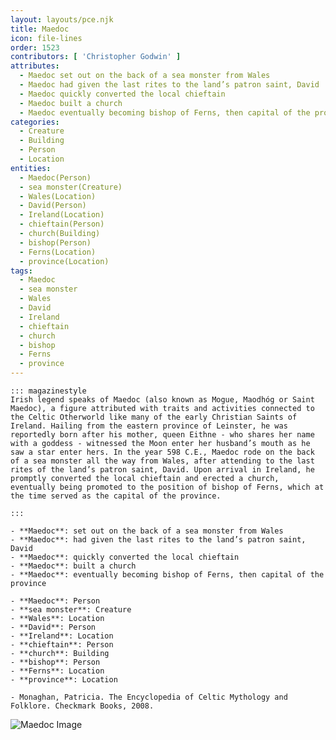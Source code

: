 ```yaml
---
layout: layouts/pce.njk
title: Maedoc
icon: file-lines
order: 1523
contributors: [ 'Christopher Godwin' ]
attributes:
  - Maedoc set out on the back of a sea monster from Wales
  - Maedoc had given the last rites to the land’s patron saint, David
  - Maedoc quickly converted the local chieftain
  - Maedoc built a church
  - Maedoc eventually becoming bishop of Ferns, then capital of the province
categories:
  - Creature
  - Building
  - Person
  - Location
entities:
  - Maedoc(Person)
  - sea monster(Creature)
  - Wales(Location)
  - David(Person)
  - Ireland(Location)
  - chieftain(Person)
  - church(Building)
  - bishop(Person)
  - Ferns(Location)
  - province(Location)
tags:
  - Maedoc
  - sea monster
  - Wales
  - David
  - Ireland
  - chieftain
  - church
  - bishop
  - Ferns
  - province
---
```

``` tab [group1:Info]
::: magazinestyle
Irish legend speaks of Maedoc (also known as Mogue, Maodhóg or Saint Maedoc), a figure attributed with traits and activities connected to the Celtic Otherworld like many of the early Christian Saints of Ireland. Hailing from the eastern province of Leinster, he was reportedly born after his mother, queen Eithne - who shares her name with a goddess - witnessed the Moon enter her husband’s mouth as he saw a star enter hers. In the year 598 C.E., Maedoc rode on the back of a sea monster all the way from Wales, after attending to the last rites of the land’s patron saint, David. Upon arrival in Ireland, he promptly converted the local chieftain and erected a church, eventually being promoted to the position of bishop of Ferns, which at the time served as the capital of the province.

:::
```
``` tab [group1:Attributes]
- **Maedoc**: set out on the back of a sea monster from Wales
- **Maedoc**: had given the last rites to the land’s patron saint, David
- **Maedoc**: quickly converted the local chieftain
- **Maedoc**: built a church
- **Maedoc**: eventually becoming bishop of Ferns, then capital of the province
```
``` tab [group1:Entities]
- **Maedoc**: Person
- **sea monster**: Creature
- **Wales**: Location
- **David**: Person
- **Ireland**: Location
- **chieftain**: Person
- **church**: Building
- **bishop**: Person
- **Ferns**: Location
- **province**: Location
```
``` tab [group1:Sources]
- Monaghan, Patricia. The Encyclopedia of Celtic Mythology and Folklore. Checkmark Books, 2008.
```
![Maedoc Image](['https://upload.wikimedia.org/wikipedia/commons/d/d1/Enniscorthy_St._Aidan%27s_Cathedral_East_Aisle_Fifth_Window_Saint_Aidan_Detail_2009_09_28.jpg'])
